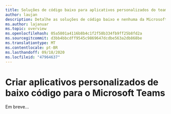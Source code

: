 ```yaml
---
title: Soluções de código baixo para aplicativos personalizados do teams
author: laujan
description: Detalhe as soluções de código baixo e nenhuma da Microsoft disponíveis para o Teams
ms.author: lajanuar
ms.topic: overview
ms.openlocfilehash: 05a5801a4116b8b4c1f2f58b334fb9ff25b8fd2a
ms.sourcegitcommit: d3bb4bbcdff9545c9869647dcdbe563a2db868be
ms.translationtype: MT
ms.contentlocale: pt-BR
ms.lasthandoff: 09/18/2020
ms.locfileid: "47964637"
---
```

# <a name="create-low-code-custom-apps-for-microsoft-teams"></a>Criar aplicativos personalizados de baixo código para o Microsoft Teams

Em breve...
